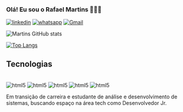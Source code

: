 ### Olá! Eu sou o Rafael Martins 🙋🏿‍♂️
[![linkedin](https://img.shields.io/badge/LinkedIn-0077B5?style=for-the-badge&logo=linkedin&logoColor=white)](https://linkedin.com/in/rafael-oliveira-martins-11891a21b)
[![whatsapp](https://img.shields.io/badge/WhatsApp-25D366?style=for-the-badge&logo=whatsapp&logoColor=white)](https://wa.me/5551996176336)
[![Gmail](https://img.shields.io/badge/Gmail-D14836?style=for-the-badge&logo=gmail&logoColor=white)](https://mailto:rafaellvrmrtns76@gmail.com)


![Martins GitHub stats](https://github-readme-stats.vercel.app/api?username=frontmartins&show_icons=true&theme=dracula)

[![Top Langs](https://github-readme-stats.vercel.app/api/top-langs/?username=frontmartins)](https://github.com/anuraghazra/github-readme-stats)

## Tecnologias 

<div style="display:inline_block"><br/>
    <img align="center" alt="html5" src="https://img.shields.io/badge/HTML5-E34F26?style=for-the-badge&logo=html5&logoColor=white">
    <img align="center" alt="html5" src="https://img.shields.io/badge/CSS3-1572B6?style=for-the-badge&logo=css3&logoColor=white">
    <img align="center" alt="html5" src="https://img.shields.io/badge/Node.js-43853D?style=for-the-badge&logo=node.js&logoColor=white">
    <img align="center" alt="html5" src="https://img.shields.io/badge/jQuery-0769AD?style=for-the-badge&logo=jquery&logoColor=white">
    <img align="center" alt="html5" src="https://img.shields.io/badge/JavaScript-F7DF1E?style=for-the-badge&logo=javascript&logoColor=black">
   
</div>



Em transição de carreira e estudante de análise e desenvolvimento de sistemas, buscando espaço na área tech como Desenvolvedor Jr.
